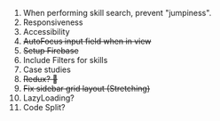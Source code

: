 1. When performing skill search, prevent "jumpiness".
2. Responsiveness
3. Accessibility
4. ~~AutoFocus input field when in view~~
5. ~~Setup Firebase~~
6. Include Filters for skills
7. Case studies
8. ~~Redux? 🤔~~
9. ~~Fix sidebar grid layout (Stretching)~~
10. LazyLoading?
11. Code Split?
